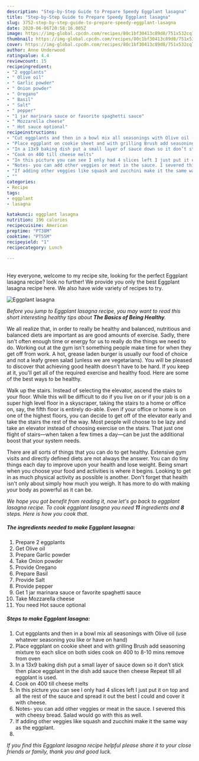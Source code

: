 ```yaml
---
description: "Step-by-Step Guide to Prepare Speedy Eggplant lasagna"
title: "Step-by-Step Guide to Prepare Speedy Eggplant lasagna"
slug: 3752-step-by-step-guide-to-prepare-speedy-eggplant-lasagna
date: 2020-06-06T20:58:16.005Z
image: https://img-global.cpcdn.com/recipes/80c1bf30413c89d8/751x532cq70/eggplant-lasagna-recipe-main-photo.jpg
thumbnail: https://img-global.cpcdn.com/recipes/80c1bf30413c89d8/751x532cq70/eggplant-lasagna-recipe-main-photo.jpg
cover: https://img-global.cpcdn.com/recipes/80c1bf30413c89d8/751x532cq70/eggplant-lasagna-recipe-main-photo.jpg
author: Anne Underwood
ratingvalue: 4.4
reviewcount: 15
recipeingredient:
- "2 eggplants"
- " Olive oil"
- " Garlic powder"
- " Onion powder"
- " Oregano"
- " Basil"
- " Salt"
- " pepper"
- "1 jar marinara sauce or favorite spaghetti sauce"
- " Mozzarella cheese"
- " Hot sauce optional"
recipeinstructions:
- "Cut eggplants and then in a bowl mix all seasonings with Olive oil (use whatever seasoning you like or have on hand)"
- "Place eggplant on cookie sheet and with grilling Brush add seasoning mixture to each slice on both sides cook on 400 to 8-10 mins remove from oven"
- "In a 13x9 baking dish put a small layer of sauce down so it don’t stick then place eggplant in the dish add sauce then cheese Repeat till all eggplant is used."
- "Cook on 400 till cheese melts"
- "In this picture you can see I only had 4 slices left I just put it on top and all the rest of the sauce and spread it out the best I could and cover it with cheese."
- "Notes- you can add other veggies or meat in the sauce. I severed this with cheesy bread. Salad would go with this as well."
- "If adding other veggies like squash and zucchini make it the same way as the eggplant."
- ""
categories:
- Recipe
tags:
- eggplant
- lasagna

katakunci: eggplant lasagna 
nutrition: 196 calories
recipecuisine: American
preptime: "PT38M"
cooktime: "PT55M"
recipeyield: "1"
recipecategory: Lunch

---
```

<br>
Hey everyone, welcome to my recipe site, looking for the perfect Eggplant lasagna recipe? look no further! We provide you only the best Eggplant lasagna recipe here. We also have wide variety of recipes to try.
<br>


![Eggplant lasagna](https://img-global.cpcdn.com/recipes/80c1bf30413c89d8/751x532cq70/eggplant-lasagna-recipe-main-photo.jpg)

<i>Before you jump to Eggplant lasagna recipe, you may want to read this short interesting healthy tips about <strong>The Basics of Being Healthy</strong>.</i>

We all realize that, in order to really be healthy and balanced, nutritious and balanced diets are important as are good amounts of exercise. Sadly, there isn't often enough time or energy for us to really do the things we need to do. Working out at the gym isn't something people make time for when they get off from work. A hot, grease laden burger is usually our food of choice and not a leafy green salad (unless we are vegetarians). You will be pleased to discover that achieving good health doesn't have to be hard. If you keep at it, you'll get all of the required exercise and healthy food. Here are some of the best ways to be healthy.

Walk up the stairs. Instead of selecting the elevator, ascend the stairs to your floor. While this will be difficult to do if you live on or if your job is on a super high level floor in a skyscraper, taking the stairs to a home or office on, say, the fifth floor is entirely do-able. Even if your office or home is on one of the highest floors, you can decide to get off of the elevator early and take the stairs the rest of the way. Most people will choose to be lazy and take an elevator instead of choosing exercise on the stairs. That just one flight of stairs—when taken a few times a day—can be just the additional boost that your system needs. 

There are all sorts of things that you can do to get healthy. Extensive gym visits and directly defined diets are not always the answer. You can do tiny things each day to improve upon your health and lose weight. Being smart when you choose your food and activities is where it begins. Looking to get in as much physical activity as possible is another. Don't forget that health isn't only about simply how much you weigh. It has more to do with making your body as powerful as it can be. 


<i>We hope you got benefit from reading it, now let's go back to eggplant lasagna recipe. To cook eggplant lasagna you need <strong>11</strong> ingredients and <strong>8</strong> steps. Here is how you cook that.
</i>

##### The ingredients needed to make Eggplant lasagna:

1. Prepare 2 eggplants
1. Get  Olive oil
1. Prepare  Garlic powder
1. Take  Onion powder
1. Provide  Oregano
1. Prepare  Basil
1. Provide  Salt
1. Provide  pepper
1. Get 1 jar marinara sauce or favorite spaghetti sauce
1. Take  Mozzarella cheese
1. You need  Hot sauce optional


##### Steps to make Eggplant lasagna:

1. Cut eggplants and then in a bowl mix all seasonings with Olive oil (use whatever seasoning you like or have on hand)
1. Place eggplant on cookie sheet and with grilling Brush add seasoning mixture to each slice on both sides cook on 400 to 8-10 mins remove from oven
1. In a 13x9 baking dish put a small layer of sauce down so it don’t stick then place eggplant in the dish add sauce then cheese Repeat till all eggplant is used.
1. Cook on 400 till cheese melts
1. In this picture you can see I only had 4 slices left I just put it on top and all the rest of the sauce and spread it out the best I could and cover it with cheese.
1. Notes- you can add other veggies or meat in the sauce. I severed this with cheesy bread. Salad would go with this as well.
1. If adding other veggies like squash and zucchini make it the same way as the eggplant.
1. 


<i>If you find this Eggplant lasagna recipe helpful please share it to your close friends or family, thank you and good luck.</i>
